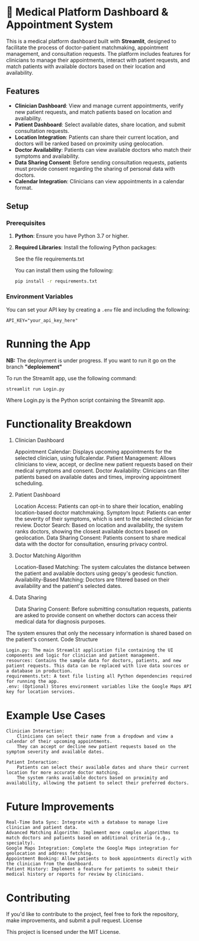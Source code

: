 # 🏥 Medical Platform Dashboard & Appointment System

This is a medical platform dashboard built with **Streamlit**, designed to facilitate the process of doctor-patient matchmaking, appointment management, and consultation requests. The platform includes features for clinicians to manage their appointments, interact with patient requests, and match patients with available doctors based on their location and availability.

## Features

- **Clinician Dashboard**: View and manage current appointments, verify new patient requests, and match patients based on location and availability.
- **Patient Dashboard**: Select available dates, share location, and submit consultation requests.
- **Location Integration**: Patients can share their current location, and doctors will be ranked based on proximity using geolocation.
- **Doctor Availability**: Patients can view available doctors who match their symptoms and availability.
- **Data Sharing Consent**: Before sending consultation requests, patients must provide consent regarding the sharing of personal data with doctors.
- **Calendar Integration**: Clinicians can view appointments in a calendar format.

## Setup

### Prerequisites

1. **Python**: Ensure you have Python 3.7 or higher.
2. **Required Libraries**: Install the following Python packages:

    See the file requirements.txt

   You can install them using the following:

    ```bash
    pip install -r requirements.txt
    ```

### Environment Variables

You can set your API key by creating a `.env` file and including the following:

```text
API_KEY="your_api_key_here"
```

# Running the App

**NB:** The deployment is under progress. If you want to run it go on the branch **"deploiement"**

To run the Streamlit app, use the following command:

`streamlit run Login.py`

Where Login.py is the Python script containing the Streamlit app.

# Functionality Breakdown
1. Clinician Dashboard

    Appointment Calendar: Displays upcoming appointments for the selected clinician, using fullcalendar.
    Patient Management: Allows clinicians to view, accept, or decline new patient requests based on their medical symptoms and consent.
    Doctor Availability: Clinicians can filter patients based on available dates and times, improving appointment scheduling.

2. Patient Dashboard

    Location Access: Patients can opt-in to share their location, enabling location-based doctor matchmaking.
    Symptom Input: Patients can enter the severity of their symptoms, which is sent to the selected clinician for review.
    Doctor Search: Based on location and availability, the system ranks doctors, showing the closest available doctors based on geolocation.
    Data Sharing Consent: Patients consent to share medical data with the doctor for consultation, ensuring privacy control.

3. Doctor Matching Algorithm

    Location-Based Matching: The system calculates the distance between the patient and available doctors using geopy's geodesic function.
    Availability-Based Matching: Doctors are filtered based on their availability and the patient's selected dates.

4. Data Sharing

    Data Sharing Consent: Before submitting consultation requests, patients are asked to provide consent on whether doctors can access their medical data for diagnosis purposes.

The system ensures that only the necessary information is shared based on the patient's consent.
Code Structure

    Login.py: The main Streamlit application file containing the UI components and logic for clinician and patient management.
    resources: Contains the sample data for doctors, patients, and new patient requests. This data can be replaced with live data sources or a database in production.
    requirements.txt: A text file listing all Python dependencies required for running the app.
    .env: (Optional) Stores environment variables like the Google Maps API key for location services.

# Example Use Cases

    Clinician Interaction:
        Clinicians can select their name from a dropdown and view a calendar of their upcoming appointments.
        They can accept or decline new patient requests based on the symptom severity and available dates.

    Patient Interaction:
        Patients can select their available dates and share their current location for more accurate doctor matching.
        The system ranks available doctors based on proximity and availability, allowing the patient to select their preferred doctors.

# Future Improvements

    Real-Time Data Sync: Integrate with a database to manage live clinician and patient data.
    Advanced Matching Algorithm: Implement more complex algorithms to match doctors and patients based on additional criteria (e.g., specialty).
    Google Maps Integration: Complete the Google Maps integration for geolocation and address fetching.
    Appointment Booking: Allow patients to book appointments directly with the clinician from the dashboard.
    Patient History: Implement a feature for patients to submit their medical history or reports for review by clinicians.

# Contributing

If you'd like to contribute to the project, feel free to fork the repository, make improvements, and submit a pull request.
License

This project is licensed under the MIT License.


